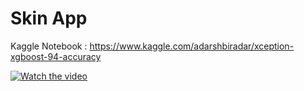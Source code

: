# Skin App

Kaggle Notebook : https://www.kaggle.com/adarshbiradar/xception-xgboost-94-accuracy

[![Watch the video](https://drive.google.com/file/d/1icjeUeIX0k4COr5YVTXzCbUInObNXnF6/view?usp=sharing)](https://rb.gy/dvvkm8)
